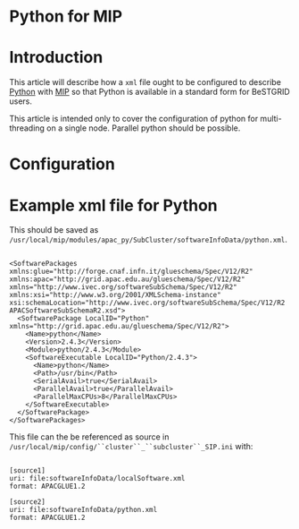 # Python for MIP

# Introduction

This article will describe how a `xml` file ought to be configured to describe [Python](https://reannz.atlassian.net/wiki/pages/createpage.action?spaceKey=BeSTGRID&title=Python&linkCreation=true&fromPageId=3816950769) with [MIP](https://reannz.atlassian.net/wiki/pages/createpage.action?spaceKey=BeSTGRID&title=MIP&linkCreation=true&fromPageId=3816950769) so that Python is available in a standard form for BeSTGRID users.

This article is intended only to cover the configuration of python for multi-threading on a single node. Parallel python should be possible.

# Configuration

# Example xml file for Python

This should be saved as `/usr/local/mip/modules/apac_py/SubCluster/softwareInfoData/python.xml`.

``` 

<SoftwarePackages xmlns:glue="http://forge.cnaf.infn.it/glueschema/Spec/V12/R2" xmlns:apac="http://grid.apac.edu.au/glueschema/Spec/V12/R2" xmlns="http://www.ivec.org/softwareSubSchema/Spec/V12/R2" xmlns:xsi="http://www.w3.org/2001/XMLSchema-instance" xsi:schemaLocation="http://www.ivec.org/softwareSubSchema/Spec/V12/R2 APACSoftwareSubSchemaR2.xsd">
  <SoftwarePackage LocalID="Python" xmlns="http://grid.apac.edu.au/glueschema/Spec/V12/R2">
    <Name>python</Name>
    <Version>2.4.3</Version>
    <Module>python/2.4.3</Module>
    <SoftwareExecutable LocalID="Python/2.4.3">
      <Name>python</Name>
      <Path>/usr/bin</Path>
      <SerialAvail>true</SerialAvail>
      <ParallelAvail>true</ParallelAvail>
      <ParallelMaxCPUs>8</ParallelMaxCPUs>
    </SoftwareExecutable>
  </SoftwarePackage>
</SoftwarePackages>

```

This file can the be referenced as source in `/usr/local/mip/config/``cluster``_``subcluster``_SIP.ini` with:

``` 

[source1]
uri: file:softwareInfoData/localSoftware.xml
format: APACGLUE1.2

[source2]
uri: file:softwareInfoData/python.xml
format: APACGLUE1.2

```
